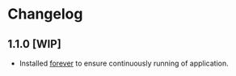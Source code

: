 # Changelog

## 1.1.0 [WIP]
- Installed [forever](https://www.npmjs.com/package/forever) to ensure continuously running of application.